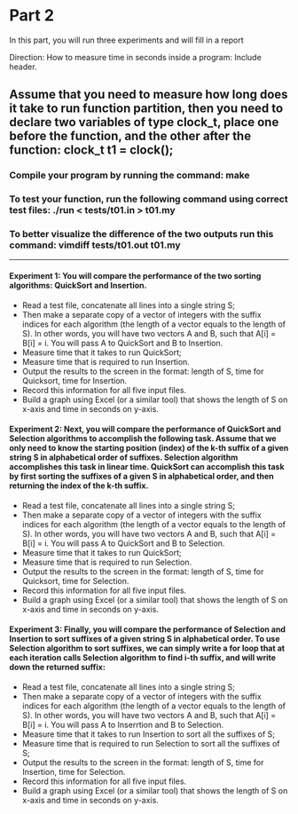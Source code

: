 # Part 2 

In this part, you will run three experiments and will fill in a report

Direction: How to measure time in seconds inside a program:Include <ctime> header.Assume that you need to measure how long does it take to run function partition, then you need to declare two variables of type clock_t, place one before the function, and the other after the function:clock_t t1 = clock();
----------------------------------------------------------------------------------

### Compile your program by running the command: make
### To test your function, run the following command using correct test files: ./run < tests/t01.in > t01.my
### To better visualize the difference of the two outputs run this command: vimdiff tests/t01.out t01.my

----------------------------------------------------------------------------------


#### Experiment 1: You will compare the performance of the two sorting algorithms: QuickSort and Insertion.

- Read a test file, concatenate all lines into a single string S;- Then make a separate copy of a vector of integers with the suffix indices for each algorithm (the length of a vector equals to the length of S). In other words, you will have two vectors A and B, such that A[i] = B[i] = i. You will pass A to QuickSort and B to Insertion.- Measure time that it takes to run QuickSort;- Measure time that is required to run Insertion.- Output the results to the screen in the format: length of S, time for Quicksort, time for Insertion.- Record this information for all five input files.- Build a graph using Excel (or a similar tool) that shows the length of S on x-axis and time in seconds on y-axis.

#### Experiment 2: Next, you will compare the performance of QuickSort and Selection algorithms to accomplish the following task. Assume that we only need to know the starting position (index) of the k-th suffix of a given string S in alphabetical order of suffixes. Selection algorithm accomplishes this task in linear time. QuickSort can accomplish this task by first sorting the suffixes of a given S in alphabetical order, and then returning the index of the k-th suffix.- Read a test file, concatenate all lines into a single string S;- Then make a separate copy of a vector of integers with the suffix indices for each algorithm (the length of a vector equals to the length of S). In other words, you will have two vectors A and B, such that A[i] = B[i] = i. You will pass A to QuickSort and B to Selection.- Measure time that it takes to run QuickSort;- Measure time that is required to run Selection.- Output the results to the screen in the format: length of S, time for Quicksort, time for Selection.- Record this information for all five input files.- Build a graph using Excel (or a similar tool) that shows the length of S on x-axis and time in seconds on y-axis.


#### Experiment 3: Finally, you will compare the performance of Selection and Insertion to sort suffixes of a given string S in alphabetical order. To use Selection algorithm to sort suffixes, we can simply write a for loop that at each iteration calls Selection algorithm to find i-th suffix, and will write down the returned suffix:

- Read a test file, concatenate all lines into a single string S;- Then make a separate copy of a vector of integers with the suffix indices for each algorithm (the length of a vector equals to the length of S). In other words, you will have two vectors A and B, such that A[i] = B[i] = i. You will pass A to Inserrtion and B to Selection.- Measure time that it takes to run Insertion to sort all the suffixes of S;- Measure time that is required to run Selection to sort all the suffixes of S;- Output the results to the screen in the format: length of S, time for Insertion, time for Selection.- Record this information for all five input files.- Build a graph using Excel (or a similar tool) that shows the length of S on x-axis and time in seconds on y-axis.


 

